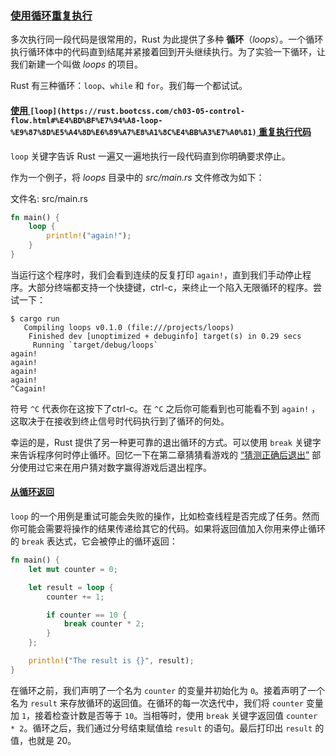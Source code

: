 ### [使用循环重复执行](https://rust.bootcss.com/ch03-05-control-flow.html#%E4%BD%BF%E7%94%A8%E5%BE%AA%E7%8E%AF%E9%87%8D%E5%A4%8D%E6%89%A7%E8%A1%8C)

多次执行同一段代码是很常用的，Rust 为此提供了多种 **循环**（*loops*）。一个循环执行循环体中的代码直到结尾并紧接着回到开头继续执行。为了实验一下循环，让我们新建一个叫做 *loops* 的项目。

Rust 有三种循环：`loop`、`while` 和 `for`。我们每一个都试试。

#### [使用 ](https://rust.bootcss.com/ch03-05-control-flow.html#%E4%BD%BF%E7%94%A8-loop-%E9%87%8D%E5%A4%8D%E6%89%A7%E8%A1%8C%E4%BB%A3%E7%A0%81)`[loop](https://rust.bootcss.com/ch03-05-control-flow.html#%E4%BD%BF%E7%94%A8-loop-%E9%87%8D%E5%A4%8D%E6%89%A7%E8%A1%8C%E4%BB%A3%E7%A0%81)`[ 重复执行代码](https://rust.bootcss.com/ch03-05-control-flow.html#%E4%BD%BF%E7%94%A8-loop-%E9%87%8D%E5%A4%8D%E6%89%A7%E8%A1%8C%E4%BB%A3%E7%A0%81)

`loop` 关键字告诉 Rust 一遍又一遍地执行一段代码直到你明确要求停止。

作为一个例子，将 *loops* 目录中的 *src/main.rs* 文件修改为如下：

文件名: src/main.rs

```Rust
fn main() {
    loop {
        println!("again!");
    }
}
```

当运行这个程序时，我们会看到连续的反复打印 `again!`，直到我们手动停止程序。大部分终端都支持一个快捷键，ctrl-c，来终止一个陷入无限循环的程序。尝试一下：

```Plain Text
$ cargo run
   Compiling loops v0.1.0 (file:///projects/loops)
    Finished dev [unoptimized + debuginfo] target(s) in 0.29 secs
     Running `target/debug/loops`
again!
again!
again!
again!
^Cagain!
```

符号 `^C` 代表你在这按下了ctrl-c。在 `^C` 之后你可能看到也可能看不到 `again!` ，这取决于在接收到终止信号时代码执行到了循环的何处。

幸运的是，Rust 提供了另一种更可靠的退出循环的方式。可以使用 `break` 关键字来告诉程序何时停止循环。回忆一下在第二章猜猜看游戏的 [“猜测正确后退出”](https://rust.bootcss.com/ch02-00-guessing-game-tutorial.html#quitting-after-a-correct-guess) 部分使用过它来在用户猜对数字赢得游戏后退出程序。

#### [从循环返回](https://rust.bootcss.com/ch03-05-control-flow.html#%E4%BB%8E%E5%BE%AA%E7%8E%AF%E8%BF%94%E5%9B%9E)

`loop` 的一个用例是重试可能会失败的操作，比如检查线程是否完成了任务。然而你可能会需要将操作的结果传递给其它的代码。如果将返回值加入你用来停止循环的 `break` 表达式，它会被停止的循环返回：

```Rust
fn main() {
    let mut counter = 0;

    let result = loop {
        counter += 1;

        if counter == 10 {
            break counter * 2;
        }
    };

    println!("The result is {}", result);
}
```

在循环之前，我们声明了一个名为 `counter` 的变量并初始化为 `0`。接着声明了一个名为 `result` 来存放循环的返回值。在循环的每一次迭代中，我们将 `counter` 变量加 `1`，接着检查计数是否等于 `10`。当相等时，使用 `break` 关键字返回值 `counter * 2`。循环之后，我们通过分号结束赋值给 `result` 的语句。最后打印出 `result` 的值，也就是 20。

